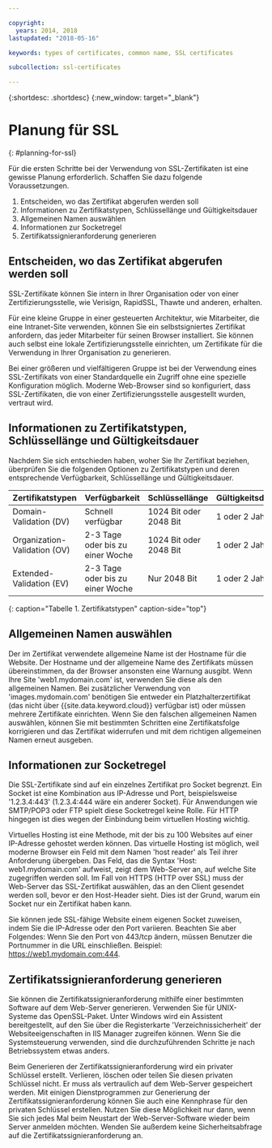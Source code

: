 ```yaml
---

copyright:
  years: 2014, 2018
lastupdated: "2018-05-16"

keywords: types of certificates, common name, SSL certificates

subcollection: ssl-certificates

---
```


{:shortdesc: .shortdesc}
{:new_window: target="_blank"}

# Planung für SSL
{: #planning-for-ssl}

Für die ersten Schritte bei der Verwendung von SSL-Zertifikaten ist eine gewisse Planung erforderlich. Schaffen Sie dazu folgende Voraussetzungen.

1. Entscheiden, wo das Zertifikat abgerufen werden soll
2. Informationen zu Zertifikatstypen, Schlüssellänge und Gültigkeitsdauer
3. Allgemeinen Namen auswählen
4. Informationen zur Socketregel
5. Zertifikatssignieranforderung generieren

## Entscheiden, wo das Zertifikat abgerufen werden soll

SSL-Zertifikate können Sie intern in Ihrer Organisation oder von einer Zertifizierungsstelle, wie Verisign, RapidSSL, Thawte und anderen, erhalten.  

Für eine kleine Gruppe in einer gesteuerten Architektur, wie Mitarbeiter, die eine Intranet-Site verwenden, können Sie ein selbstsigniertes Zertifikat anfordern, das jeder Mitarbeiter für seinen Browser installiert. Sie können auch selbst eine lokale Zertifizierungsstelle einrichten, um Zertifikate für die Verwendung in Ihrer Organisation zu generieren.

Bei einer größeren und vielfältigeren Gruppe ist bei der Verwendung eines SSL-Zertifikats von einer Standardquelle ein Zugriff ohne eine spezielle Konfiguration möglich. Moderne Web-Browser sind so konfiguriert, dass SSL-Zertifikaten, die von einer Zertifizierungsstelle ausgestellt wurden, vertraut wird.

## Informationen zu Zertifikatstypen, Schlüssellänge und Gültigkeitsdauer

Nachdem Sie sich entschieden haben, woher Sie Ihr Zertifikat beziehen, überprüfen Sie die folgenden Optionen zu Zertifikatstypen und deren entsprechende Verfügbarkeit, Schlüssellänge und Gültigkeitsdauer.

|              Zertifikatstypen          |  Verfügbarkeit                     |  Schlüssellänge                |  Gültigkeitsdauer                  |
| --------------------------------------- | --------------------------------- | -------------------------- | -------------------------- |
|Domain-Validation (DV)                   | Schnell verfügbar                 | 1024 Bit oder 2048 Bit       | 1 oder 2 Jahr(e)             |
|Organization-Validation (OV)             | 2-3 Tage oder bis zu einer Woche          | 1024 Bit oder 2048 Bit       | 1 oder 2 Jahr(e)             |
|Extended-Validation (EV)                 | 2-3 Tage oder bis zu einer Woche          | Nur 2048 Bit              | 1 oder 2 Jahr(e)             |
{: caption="Tabelle 1. Zertifikatstypen" caption-side="top"}   


## Allgemeinen Namen auswählen

Der im Zertifikat verwendete allgemeine Name ist der Hostname für die Website. Der Hostname und der allgemeine Name des Zertifikats müssen übereinstimmen, da der Browser ansonsten eine Warnung ausgibt. Wenn Ihre Site 'web1.mydomain.com' ist, verwenden Sie diese als den allgemeinen Namen. Bei zusätzlicher Verwendung von 'images.mydomain.com' benötigen Sie entweder ein Platzhalterzertifikat (das nicht über {{site.data.keyword.cloud}} verfügbar ist) oder müssen mehrere Zertifikate einrichten. Wenn Sie den falschen allgemeinen Namen auswählen, können Sie mit bestimmten Schritten eine Zertifikatsfolge korrigieren und das Zertifikat widerrufen und mit dem richtigen allgemeinen Namen erneut ausgeben.  

## Informationen zur Socketregel

Die SSL-Zertifikate sind auf ein einzelnes Zertifikat pro Socket begrenzt. Ein Socket ist eine Kombination aus IP-Adresse und Port, beispielsweise '1.2.3.4:443' (1.2.3.4:444 wäre ein anderer Socket). Für Anwendungen wie SMTP/POP3 oder FTP spielt diese Socketregel keine Rolle. Für HTTP hingegen ist dies wegen der Einbindung beim virtuellen Hosting wichtig.

Virtuelles Hosting ist eine Methode, mit der bis zu 100 Websites auf einer IP-Adresse gehostet werden können. Das virtuelle Hosting ist möglich, weil moderne Browser ein Feld mit  dem Namen 'host reader' als Teil ihrer Anforderung übergeben. Das Feld, das die Syntax 'Host: web1.mydomain.com' aufweist, zeigt dem Web-Server an, auf welche Site zugegriffen werden soll. Im Fall von HTTPS (HTTP over SSL) muss der Web-Server das SSL-Zertifikat auswählen, das an den Client gesendet werden soll, bevor er den Host-Header sieht. Dies ist der Grund, warum ein Socket nur ein Zertifikat haben kann.

Sie können jede SSL-fähige Website einem eigenen Socket zuweisen, indem Sie die IP-Adresse oder den Port variieren. Beachten Sie aber Folgendes: Wenn Sie den Port von 443/tcp ändern, müssen Benutzer die Portnummer in die URL einschließen. Beispiel: https://web1.mydomain.com:444.

## Zertifikatssignieranforderung generieren

Sie können die Zertifikatssignieranforderung mithilfe einer bestimmten Software auf dem Web-Server generieren. Verwenden Sie für UNIX-Systeme das OpenSSL-Paket. Unter Windows wird ein Assistent bereitgestellt, auf den Sie über die Registerkarte 'Verzeichnissicherheit' der Websiteeigenschaften in IIS Manager zugreifen können. Wenn Sie die Systemsteuerung verwenden, sind die durchzuführenden Schritte je nach Betriebssystem etwas anders.

Beim Generieren der Zertifikatssignieranforderung wird ein privater Schlüssel erstellt. Verlieren, löschen oder teilen Sie diesen privaten Schlüssel nicht. Er muss als vertraulich auf dem Web-Server gespeichert werden. Mit einigen Dienstprogrammen zur Generierung der Zertifikatssignieranforderung können Sie auch eine Kennphrase für den privaten Schlüssel erstellen. Nutzen Sie diese Möglichkeit nur dann, wenn Sie sich jedes Mal beim Neustart der Web-Server-Software wieder beim Server anmelden möchten. Wenden Sie außerdem keine Sicherheitsabfrage auf die Zertifikatssignieranforderung an.
